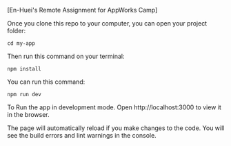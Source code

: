 [En-Huei's Remote Assignment for AppWorks Camp]  

Once you clone this repo to your computer, you can open your project folder:

```
cd my-app
```

Then run this command on your terminal:

```
npm install
```

You can run this command:

```
npm run dev
```

To Run the app in development mode.
Open http://localhost:3000 to view it in the browser.

The page will automatically reload if you make changes to the code.
You will see the build errors and lint warnings in the console.
